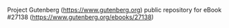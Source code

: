 Project Gutenberg (https://www.gutenberg.org) public repository for eBook #27138 (https://www.gutenberg.org/ebooks/27138)
